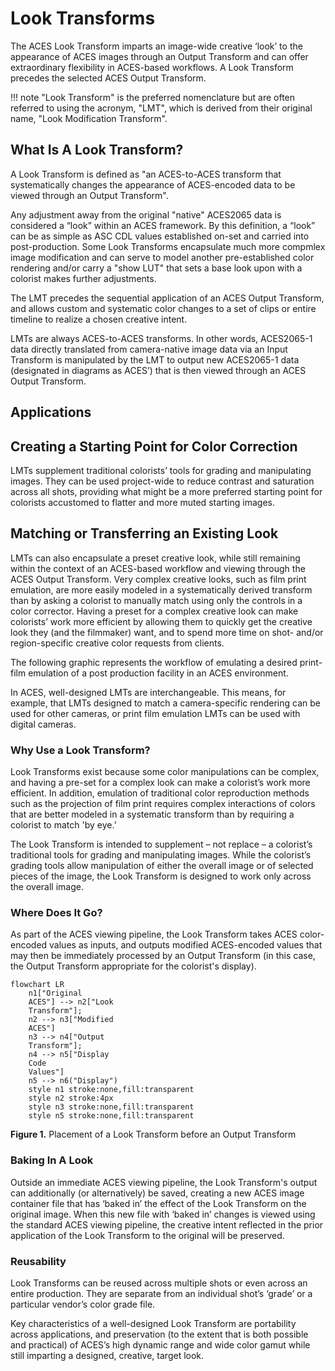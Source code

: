 <!-- SPDX-License-Identifier: CC-BY-4.0 -->
<!-- Copyright Contributors to the ACES Documentation -->


Look Transforms
===============

The ACES Look Transform imparts an image-wide creative ‘look’ to the appearance of ACES images through an Output Transform and can offer extraordinary flexibility in ACES-based workflows. A Look Transform precedes the selected ACES Output Transform. 

!!! note
    "Look Transform" is the preferred nomenclature but are often referred to using the acronym, "LMT", which is derived from their original name, "Look Modification Transform". 


What Is A Look Transform?
-------------------------
A Look Transform is defined as "an ACES-to-ACES transform that systematically changes the appearance of ACES-encoded data to be viewed through an Output Transform".

Any adjustment away from the original "native" ACES2065 data is considered a “look” within an ACES framework. By this definition, a “look” can be as simple as ASC CDL values established on-set and carried into post-production. Some Look Transforms encapsulate much more compmlex image modification and can serve to model another  pre-established color rendering and/or carry a "show LUT" that sets a base look upon with a colorist makes further adjustments.

The LMT precedes the sequential application of an ACES Output Transform, and allows custom and systematic color changes to a set of clips or entire timeline to realize a chosen creative intent.

LMTs are always ACES-to-ACES transforms. In other words, ACES2065-1 data directly translated from camera-native image data via an Input Transform is manipulated by the LMT to output new ACES2065-1 data (designated in diagrams as ACES’) that is then viewed through an ACES Output Transform.



Applications
------------

## Creating a Starting Point for Color Correction
LMTs supplement traditional colorists’ tools for grading and manipulating images. They can be used project-wide to reduce contrast and saturation across all shots, providing what might be a more preferred starting point for colorists accustomed to flatter and more muted starting images.

## Matching or Transferring an Existing Look
LMTs can also encapsulate a preset creative look, while still remaining within the context of an ACES-based workflow and viewing through the ACES Output Transform. Very complex creative looks, such as film print emulation, are more easily modeled in a systematically derived transform than by asking a colorist to manually match using only the controls in a color corrector. Having a preset for a complex creative look can make colorists’ work more efficient by allowing them to quickly get the creative look they (and the filmmaker) want, and to spend more time on shot- and/or region-specific creative color requests from clients.

The following graphic represents the workflow of emulating a desired print-film emulation of a post production facility in an ACES environment.

In ACES, well-designed LMTs are interchangeable. This means, for example, that LMTs designed to match a camera-specific rendering can be used for other cameras, or print film emulation LMTs can be used with digital cameras.


### Why Use a Look Transform?
Look Transforms exist because some color manipulations can be complex, and having a pre-set for a complex look can make a colorist’s work more efficient. In addition, emulation of traditional color reproduction methods such as the projection of film print requires complex interactions of colors that are better modeled in a systematic transform than by requiring a colorist to match 'by eye.’

The Look Transform is intended to supplement – not replace – a colorist’s traditional tools for grading and manipulating images. While the colorist’s grading tools allow manipulation of either the overall image or of selected pieces of the image, the Look Transform is designed to work only across the overall image.

### Where Does It Go?
As part of the ACES viewing pipeline, the Look Transform takes ACES color-encoded values as inputs, and outputs modified ACES-encoded values that may then be immediately processed by an Output Transform (in this case, the Output Transform appropriate for the colorist's display).

``` mermaid
flowchart LR
    n1["Original
    ACES"] --> n2["Look
    Transform"];
    n2 --> n3["Modified
    ACES"]
    n3 --> n4["Output
    Transform"];
    n4 --> n5["Display
    Code
    Values"]
    n5 --> n6("Display")
    style n1 stroke:none,fill:transparent
    style n2 stroke:4px
    style n3 stroke:none,fill:transparent
    style n5 stroke:none,fill:transparent
```
<figcaption><b>Figure 1.</b> Placement of a Look Transform before an Output Transform</figcaption>

### Baking In A Look
Outside an immediate ACES viewing pipeline, the Look Transform's output can additionally (or alternatively) be saved, creating a new ACES image container file that has ‘baked in’ the effect of the Look Transform on the original image. When this new file with ‘baked in’ changes is viewed using the standard ACES viewing pipeline, the creative intent reflected in the prior application of the Look Transform to the original will be preserved.

### Reusability
Look Transforms can be reused across multiple shots or even across an entire production. They are separate from an individual shot’s ‘grade’ or a particular vendor’s color grade file.

Key characteristics of a well-designed Look Transform are portability across applications, and preservation (to the extent that is both possible and practical) of ACES’s high dynamic range and wide color gamut while still imparting a designed, creative, target look.
